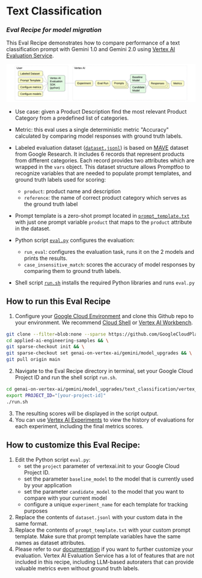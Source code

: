 # Text Classification 

### _Eval Recipe for model migration_

This Eval Recipe demonstrates how to compare performance of a text classification prompt with Gemini 1.0 and Gemini 2.0 using  [Vertex AI Evaluation Service](https://cloud.google.com/vertex-ai/generative-ai/docs/models/evaluation-overview).

![](diagram.png "Model Comparison Eval")

- Use case: given a Product Description find the most relevant Product Category from a predefined list of categories.

- Metric: this eval uses a single deterministic metric "Accuracy" calculated by comparing model responses with ground truth labels. 

- Labeled evaluation dataset ([`dataset.jsonl`](./dataset.jsonl)) is based on [MAVE](https://github.com/google-research-datasets/MAVE/tree/main) dataset from Google Research. It includes 6 records that represent products from different categories. Each record provides two attributes which are wrapped in the `vars` object. This dataset structure allows Promptfoo to recognize variables that are needed to populate prompt templates, and ground truth labels used for scoring:
    - `product`: product name and description
    - `reference`: the name of correct product category which serves as the ground truth label

- Prompt template is a zero-shot prompt located in [`prompt_template.txt`](./prompt_template.txt) with just one prompt variable `product` that maps to the `product` attribute in the dataset.

- Python script [`eval.py`](./eval.py) configures the evaluation:
    - `run_eval`: configures the evaluation task, runs it on the 2 models and prints the results.
    - `case_insensitive_match`: scores the accuracy of model responses by comparing them to ground truth labels.  

- Shell script [`run.sh`](./run.sh) installs the required Python libraries and runs `eval.py` 

## How to run this Eval Recipe

1. Configure your [Google Cloud Environment](https://cloud.google.com/vertex-ai/docs/start/cloud-environment) and clone this Github repo to your environment. We recommend [Cloud Shell](https://shell.cloud.google.com/) or [Vertex AI Workbench](https://cloud.google.com/vertex-ai/docs/workbench/instances/introduction).

``` bash
git clone --filter=blob:none --sparse https://github.com/GoogleCloudPlatform/applied-ai-engineering-samples.git && \
cd applied-ai-engineering-samples && \
git sparse-checkout init && \
git sparse-checkout set genai-on-vertex-ai/gemini/model_upgrades && \
git pull origin main
```

2. Navigate to the Eval Recipe directory in terminal, set your Google Cloud Project ID and run the shell script `run.sh`.

``` bash
cd genai-on-vertex-ai/gemini/model_upgrades/text_classification/vertex_script
export PROJECT_ID="[your-project-id]"
./run.sh
```

3. The resulting scores will be displayed in the script output. 
4. You can use [Vertex AI Experiments](https://console.cloud.google.com/vertex-ai/experiments) to view the history of evaluations for each experiment, including the final metrics scores.

## How to customize this Eval Recipe:

1. Edit the Python script `eval.py`:
    - set the `project` parameter of vertexai.init to your Google Cloud Project ID.
    - set the parameter `baseline_model` to the model that is currently used by your application
    - set the parameter `candidate_model` to the model that you want to compare with your current model
    - configure a unique `experiment_name` for each template for tracking purposes
1. Replace the contents of `dataset.jsonl` with your custom data in the same format.
1. Replace the contents of `prompt_template.txt` with your custom prompt template. Make sure that prompt template variables have the same names as dataset attributes.
1. Please refer to our [documentation](https://cloud.google.com/vertex-ai/generative-ai/docs/models/determine-eval) if you want to further customize your evaluation. Vertex AI Evaluation Service has a lot of features that are not included in this recipe, including LLM-based autoraters that can provide valuable metrics even without ground truth labels.
    



